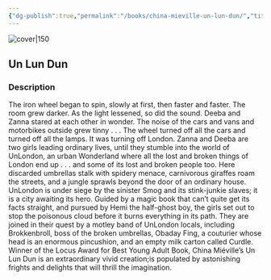 ```yaml
---
{"dg-publish":true,"permalink":"/books/china-mieville-un-lun-dun/","title":"\"Un Lun Dun\"","tags":["Fantasy","contemporary"]}
---
```




![cover|150](http://books.google.com/books/content?id=Q4k54ZP1-AsC&printsec=frontcover&img=1&zoom=1&edge=curl&source=gbs_api)

## Un Lun Dun

### Description

The iron wheel began to spin, slowly at first, then faster and faster. The room grew darker. As the light lessened, so did the sound. Deeba and Zanna stared at each other in wonder. The noise of the cars and vans and motorbikes outside grew tinny . . . The wheel turned off all the cars and turned off all the lamps. It was turning off London. Zanna and Deeba are two girls leading ordinary lives, until they stumble into the world of UnLondon, an urban Wonderland where all the lost and broken things of London end up . . . and some of its lost and broken people too. Here discarded umbrellas stalk with spidery menace, carnivorous giraffes roam the streets, and a jungle sprawls beyond the door of an ordinary house. UnLondon is under siege by the sinister Smog and its stink-junkie slaves; it is a city awaiting its hero. Guided by a magic book that can’t quite get its facts straight, and pursued by Hemi the half-ghost boy, the girls set out to stop the poisonous cloud before it burns everything in its path. They are joined in their quest by a motley band of UnLondon locals, including Brokkenbroll, boss of the broken umbrellas, Obaday Fing, a couturier whose head is an enormous pincushion, and an empty milk carton called Curdle. Winner of the Locus Award for Best Young Adult Book, China Miéville’s Un Lun Dun is an extraordinary vivid creation;is populated by astonishing frights and delights that will thrill the imagination.
```